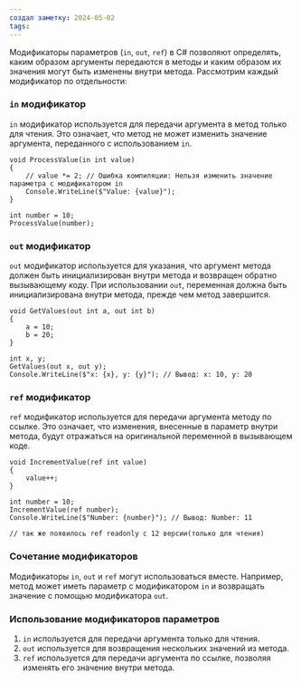 ```yaml
---
создал заметку: 2024-05-02
tags:
---
```

Модификаторы параметров (`in`, `out`, `ref`) в C# позволяют определять, каким образом аргументы передаются в методы и каким образом их значения могут быть изменены внутри метода. Рассмотрим каждый модификатор по отдельности:

### `in` модификатор

`in` модификатор используется для передачи аргумента в метод только для чтения. Это означает, что метод не может изменить значение аргумента, переданного с использованием `in`.

```CSharp
void ProcessValue(in int value)
{
    // value *= 2; // Ошибка компиляции: Нельзя изменить значение параметра с модификатором in
    Console.WriteLine($"Value: {value}");
}

int number = 10;
ProcessValue(number);

```

### `out` модификатор

`out` модификатор используется для указания, что аргумент метода должен быть инициализирован внутри метода и возвращен обратно вызывающему коду. При использовании `out`, переменная должна быть инициализирована внутри метода, прежде чем метод завершится.
```CSharp
void GetValues(out int a, out int b)
{
    a = 10;
    b = 20;
}

int x, y;
GetValues(out x, out y);
Console.WriteLine($"x: {x}, y: {y}"); // Вывод: x: 10, y: 20

```

### `ref` модификатор

`ref` модификатор используется для передачи аргумента методу по ссылке. Это означает, что изменения, внесенные в параметр внутри метода, будут отражаться на оригинальной переменной в вызывающем коде.

```CSharp
void IncrementValue(ref int value)
{
    value++;
}

int number = 10;
IncrementValue(ref number);
Console.WriteLine($"Number: {number}"); // Вывод: Number: 11

// так же появилось ref readonly с 12 версии(только для чтения)
```

### Сочетание модификаторов

Модификаторы `in`, `out` и `ref` могут использоваться вместе. Например, метод может иметь параметр с модификатором `in` и возвращать значение с помощью модификатора `out`.

### Использование модификаторов параметров

1. `in` используется для передачи аргумента только для чтения.
2. `out` используется для возвращения нескольких значений из метода.
3. `ref` используется для передачи аргумента по ссылке, позволяя изменять его значение внутри метода.